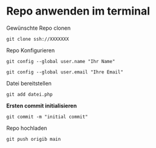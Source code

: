 # Repo anwenden im terminal

Gewünschte Repo clonen

    git clone ssh://XXXXXXX

Repo Konfigurieren

    git config --global user.name "Ihr Name"

    git config --global user.email "Ihre Email"


Datei bereitstellen

    git add datei.php

**Ersten commit initialisieren**

    git commit -m "initial commit"

Repo hochladen

    git push origib main

